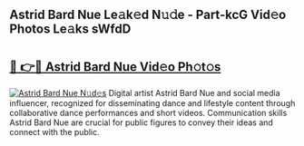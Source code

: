 ## Astrid Bard Nue Le𝚊k𝚎d N𝚞𝚍e - Part-kcG Vid𝚎o Photos Le𝚊ks sWfdD

# <h2><a href="http://fb97ka.evod.top/?m=Astrid+Bard+Nue">🔗 👉🔴 Astrid Bard Nue Vid𝚎o Ph𝚘t𝚘s</a></h2>

[![Astrid Bard Nue N𝚞d𝚎s](https://i.imgur.com/8V9OHl7.gif)](http://fb97ka.evod.top/?m=Astrid+Bard+Nue)
Digital artist Astrid Bard Nue and social media influencer, recognized for disseminating dance and lifestyle content through collaborative dance performances and short videos. Communication skills Astrid Bard Nue are crucial for public figures to convey their ideas and connect with the public. 
